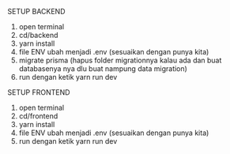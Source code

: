 SETUP BACKEND
1. open terminal
2. cd/backend
3. yarn install
4. file ENV ubah menjadi .env (sesuaikan dengan punya kita)
5. migrate prisma (hapus folder migrationnya kalau ada dan buat databasenya nya dlu buat nampung data migration)
6. run dengan ketik yarn run dev

SETUP FRONTEND
1. open terminal
2. cd/frontend
3. yarn install
4. file ENV ubah menjadi .env (sesuaikan dengan punya kita)
5. run dengan ketik yarn run dev  
